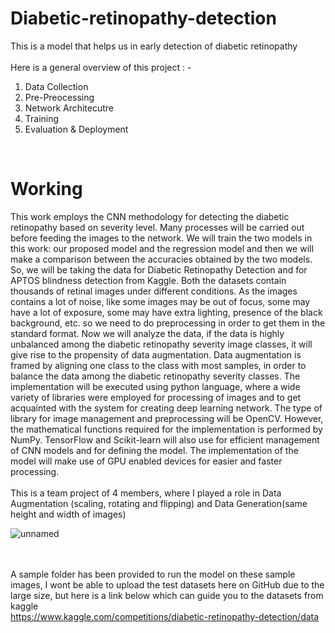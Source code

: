 # Diabetic-retinopathy-detection
This is a model that helps us in early detection of diabetic retinopathy<br><br>
Here is a general overview of this project : -
1) Data Collection
2) Pre-Preocessing
3) Network Architecutre
4) Training
5) Evaluation & Deployment
<br>

<h1>Working </h1>
This work employs the CNN methodology for detecting the diabetic retinopathy based on severity level. Many processes will be carried out before feeding the images to the network. 
We will train the two models in this work: our proposed model and the regression model and then we will make a comparison between the accuracies obtained by the two models.
So, we will be taking the data for Diabetic Retinopathy Detection and for APTOS blindness detection from Kaggle. Both the datasets contain thousands of retinal images under different conditions. As the images contains a lot of noise, like some images may be out of focus, some may have a lot of exposure, some may have extra lighting, presence of the black background, etc. so we need to do preprocessing in order to get them in the standard format. Now we will analyze the data, if the data is highly unbalanced among the diabetic retinopathy severity image classes, it will give rise to the propensity of data augmentation. Data augmentation is framed by aligning one class to the class with most samples, in order to balance the data among the diabetic retinopathy severity classes. The implementation will be executed using python language, where a wide variety of libraries were employed for processing of images and to get acquainted with the system for creating deep learning network. The type of library for image management and preprocessing will be OpenCV.
However, the mathematical functions required for the implementation is performed by NumPy. TensorFlow and Scikit-learn will also use for efficient management of CNN models and for defining the model. The implementation of the model will make use of GPU enabled devices for easier and faster processing.
<br><br>
This is a team project of 4 members, where I played a role in Data Augmentation (scaling, rotating and flipping) and Data Generation(same height and width of images)<br>

![unnamed](https://github.com/akshgarg10/Diabetic-retinopathy-detection/assets/104502015/da128bbe-2927-421e-a381-c55028d243c8)

<br><br>
A sample folder has been provided to run the model on these sample images, I wont be able to upload the test datasets here on GitHub due to the large size, but here is a link below which can guide you to the datasets from kaggle <br>
https://www.kaggle.com/competitions/diabetic-retinopathy-detection/data


